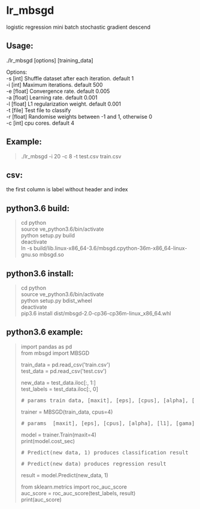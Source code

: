 # lr_mbsgd
logistic regression mini batch stochastic gradient descend  

## Usage:  
./lr_mbsgd [options] [training_data]  

Options:  
-s [int]   Shuffle dataset after each iteration. default 1  
-i [int]   Maximum iterations. default 500  
-e [float] Convergence rate. default 0.005  
-a [float] Learning rate. default 0.001  
-l [float] L1 regularization weight. default 0.001  
-t [file]  Test file to classify  
-r [float] Randomise weights between -1 and 1, otherwise 0  
-c [int]   cpu cores. default 4  

## Example:  
> ./lr_mbsgd -i 20 -c 8 -t test.csv train.csv  

## csv:  
the first column is label without header and index  

## python3.6 build:  
> cd python  
> source ve_python3.6/bin/activate  
> python setup.py build  
> deactivate  
> ln -s build/lib.linux-x86_64-3.6/mbsgd.cpython-36m-x86_64-linux-gnu.so mbsgd.so  

## python3.6 install:  
> cd python  
> source ve_python3.6/bin/activate  
> python setup.py bdist_wheel  
> deactivate  
> pip3.6 install dist/mbsgd-2.0-cp36-cp36m-linux_x86_64.whl  

## python3.6 example:  
> import pandas as pd  
> from mbsgd import MBSGD  
> 
> train_data = pd.read_csv('train.csv')  
> test_data = pd.read_csv('test.csv')  
> 
> new_data = test_data.iloc[:, 1:]  
> test_labels = test_data.iloc[:, 0]  
> 
> <pre># params train_data, [maxit], [eps], [cpus], [alpha], [l1], [gama]</pre>  
> trainer = MBSGD(train_data, cpus=4)  
> <pre># params  [maxit], [eps], [cpus], [alpha], [l1], [gama]</pre>  
> model = trainer.Train(maxit=4)  
> print(model.cost_sec)  
> 
> <pre># Predict(new_data, 1) produces classification result</pre>  
> <pre># Predict(new_data) produces regression result</pre>  
> result = model.Predict(new_data, 1)  
> 
> from sklearn.metrics import roc_auc_score  
> auc_score = roc_auc_score(test_labels, result)  
> print(auc_score)  
